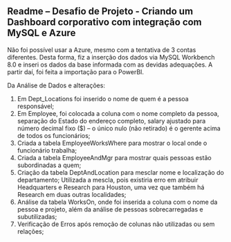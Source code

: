## Readme – Desafio de Projeto - Criando um Dashboard corporativo com integração com MySQL e Azure ## 

Não foi possível usar a Azure, mesmo com a tentativa de 3 contas diferentes. Desta forma, fiz a inserção dos dados via MySQL Workbench 8.0 e inseri os dados da base informada com as devidas adequações. A partir daí, foi feita a importação para o PowerBI. 

Da Análise de Dados e alterações:

1)	Em Dept_Locations foi inserido o nome de quem é a pessoa responsável;
2)	Em Employee, foi colocada a coluna com o nome completo da pessoa, separação do Estado do endereço completo, salary ajustado para número decimal fixo ($) – o único nulo (não retirado) é o gerente acima de todos os funcionários;
3)	Criada a tabela EmployeeWorksWhere para mostrar o local onde o funcionário trabalha;
4)	Criada a tabela EmployeeAndMgr para mostrar quais pessoas estão subordinadas a quem;
5)	Criação da tabela DeptAndLocation para mesclar nome e localização do departamento; Utilizada a mescla, pois existiria erro em atribuir Headquarters e Research para Houston, uma vez que também há Research em duas outras localidades;
6)	Análise da tabela WorksOn, onde foi inserida a coluna com o nome da pessoa e projeto, além da análise de pessoas sobrecarregadas e subutilizadas;
7)	Verificação de Erros após remoção de colunas não utilizadas ou sem relações;
